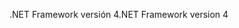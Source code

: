 <span data-ttu-id="1b6f5-101">.NET Framework versión 4</span><span class="sxs-lookup"><span data-stu-id="1b6f5-101">.NET Framework version 4</span></span>